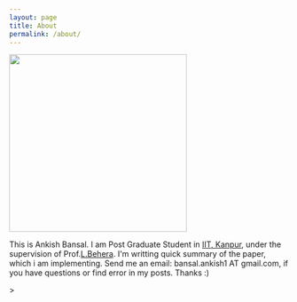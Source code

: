 ```yaml
---
layout: page
title: About
permalink: /about/
---
```


<img src="{{ '/assets/images/profile.jpeg' | relative_url }}" width="320" height="320" />

<p />

<p>This is Ankish Bansal. I am Post Graduate Student in <a href="http://www.iitk.ac.in/" target="_blank">IIT, Kanpur</a>, under the supervision of Prof.<a href="http://home.iitk.ac.in/~lbehera/" target="_blank">L.Behera</a>. I'm writting quick summary of the paper, which i am implementing. Send me an email: bansal.ankish1 AT gmail.com, if you have questions or find error in my posts. Thanks :)</p>>
